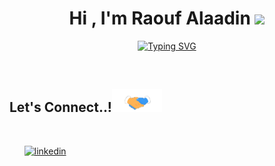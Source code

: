 
<h1 align="center"><b>Hi , I'm Raouf Alaadin </b><img src="https://media.giphy.com/media/hvRJCLFzcasrR4ia7z/giphy.gif" width="35"></h1>


<p align="center">
<a href="https://git.io/typing-svg"><img src="https://readme-typing-svg.herokuapp.com?font=Fira+Code&weight=600&duration=4000&pause=1000&color=EDF723&center=true&vCenter=true&width=435&lines=Self-taught+Back-End+Developer;ITI+9+month+scholarship+student;Active+Learner%2FResearcher;.NET+and+Node.js+%F0%9F%91%8D;Now%2C+Let's+start+our+new+project+!" alt="Typing SVG" /></a>
</p>


<br>

<p align="center">


## <b> Let's Connect..!</b><img src="https://github.com/0xAbdulKhalid/0xAbdulKhalid/raw/main/assets/mdImages/handshake.gif" width ="80">
<br>
<div align='left'>

<ul>


<a href="https://www.linkedin.com/in/raoufalaadin/" target="_blank">
<img src="https://img.shields.io/badge/linkedin: RaoufAlaadin-%2300acee.svg?color=405DE6&style=for-the-badge&logo=linkedin&logoColor=white" alt=linkedin style="margin-bottom: 5px;"/>
</a>



</ul>
</div>

